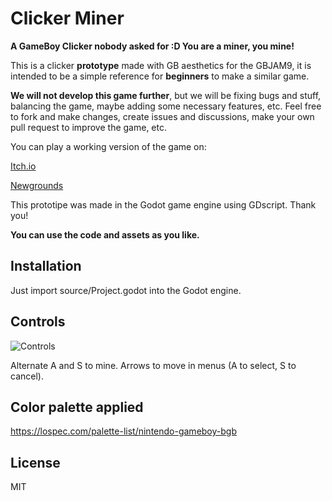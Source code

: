 # Clicker Miner

**A GameBoy Clicker nobody asked for :D
You are a miner, you mine!**

This is a clicker **prototype** made with GB aesthetics for the GBJAM9, it is intended to be a simple reference for **beginners** to make a similar game.

**We will not develop this game further**, but we will be fixing bugs and stuff, balancing the game, maybe adding some necessary features, etc. Feel free to fork and make changes, create issues and discussions, make your own pull request to improve the game, etc.

You can play a working version of the game on:

[Itch.io](https://tonyram9906.itch.io/clicker-miner)

[Newgrounds](https://www.newgrounds.com/portal/view/816878)

This prototipe was made in the Godot game engine using GDscript.
Thank you!

**You can use the code and assets as you like.**

## Installation
Just import source/Project.godot into the Godot engine.

## Controls
![Controls](https://raw.githubusercontent.com/RodoPZ/ClickerMiner/main/docs/WPE26z.gif?token=GHSAT0AAAAAABQUJOOFDYQNID4J2XMCBXNSYPTOEZQ)

Alternate A and S to mine.
Arrows to move in menus (A to select, S to cancel).

## Color palette applied
https://lospec.com/palette-list/nintendo-gameboy-bgb

## License 

MIT
